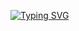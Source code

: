 [![Typing SVG](https://readme-typing-svg.demolab.com?font=Fira+Code&weight=800&size=24&pause=2000&center=true&vCenter=true&width=435&lines=Hello+World+%F0%9F%8C%8F;I+am+Harkirat+%F0%9F%91%B3%E2%80%8D%E2%99%82%EF%B8%8F%2C;developer+%F0%9F%91%A8%E2%80%8D%F0%9F%92%BB%2C;learner+%F0%9F%91%A8%E2%80%8D%F0%9F%8E%93%2C;hacker+%F0%9F%A5%B7%2C;and+most+importantly%2C;kind+and+good+human%F0%9F%98%8A%F0%9F%98%87)](https://git.io/typing-svg)
